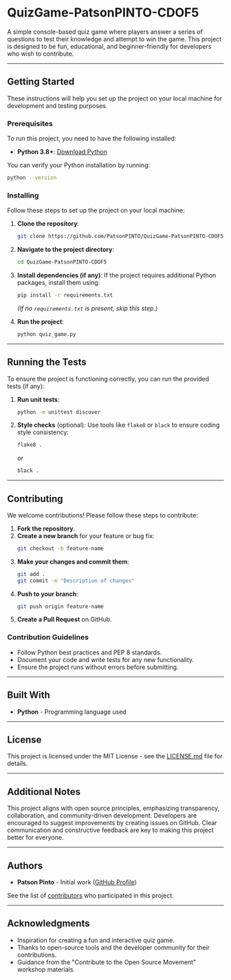 # QuizGame-PatsonPINTO-CDOF5

A simple console-based quiz game where players answer a series of questions to test their knowledge and attempt to win the game. This project is designed to be fun, educational, and beginner-friendly for developers who wish to contribute.

---

## Getting Started

These instructions will help you set up the project on your local machine for development and testing purposes.

### Prerequisites

To run this project, you need to have the following installed:

- **Python 3.8+**: [Download Python](https://www.python.org/downloads/)

You can verify your Python installation by running:
```bash
python --version
```

### Installing

Follow these steps to set up the project on your local machine:

1. **Clone the repository**:
   ```bash
   git clone https://github.com/PatsonPINTO/QuizGame-PatsonPINTO-CDOF5.git
   ```

2. **Navigate to the project directory**:
   ```bash
   cd QuizGame-PatsonPINTO-CDOF5
   ```

3. **Install dependencies (if any)**:
   If the project requires additional Python packages, install them using:
   ```bash
   pip install -r requirements.txt
   ```

   *(If no `requirements.txt` is present, skip this step.)*

4. **Run the project**:
   ```bash
   python quiz_game.py
   ```

---

## Running the Tests

To ensure the project is functioning correctly, you can run the provided tests (if any):

1. **Run unit tests**:
   ```bash
   python -m unittest discover
   ```

2. **Style checks** (optional):
   Use tools like `flake8` or `black` to ensure coding style consistency:
   ```bash
   flake8 .
   ```
   or
   ```bash
   black .
   ```

---

## Contributing

We welcome contributions! Please follow these steps to contribute:

1. **Fork the repository**.
2. **Create a new branch** for your feature or bug fix:
   ```bash
   git checkout -b feature-name
   ```
3. **Make your changes and commit them**:
   ```bash
   git add .
   git commit -m "Description of changes"
   ```
4. **Push to your branch**:
   ```bash
   git push origin feature-name
   ```
5. **Create a Pull Request** on GitHub.

### Contribution Guidelines
- Follow Python best practices and PEP 8 standards.
- Document your code and write tests for any new functionality.
- Ensure the project runs without errors before submitting.

---

## Built With

- **Python** - Programming language used

---

## License

This project is licensed under the MIT License - see the [LICENSE.md](LICENSE.md) file for details.

---

## Additional Notes

This project aligns with open source principles, emphasizing transparency, collaboration, and community-driven development. Developers are encouraged to suggest improvements by creating issues on GitHub. Clear communication and constructive feedback are key to making this project better for everyone.

---

## Authors

- **Patson Pinto** - Initial work ([GitHub Profile](https://github.com/PatsonPINTO))

See the list of [contributors](https://github.com/PatsonPINTO/QuizGame-PatsonPINTO-CDOF5/graphs/contributors) who participated in this project.

---

## Acknowledgments

- Inspiration for creating a fun and interactive quiz game.
- Thanks to open-source tools and the developer community for their contributions.
- Guidance from the "Contribute to the Open Source Movement" workshop materials.
